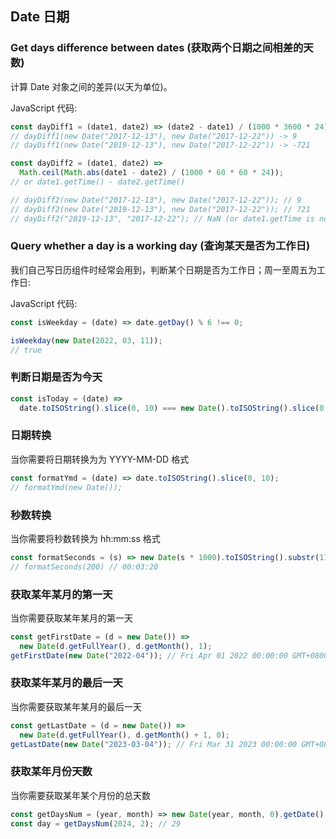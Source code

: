 ## Date 日期

### Get days difference between dates (获取两个日期之间相差的天数)

计算 Date 对象之间的差异(以天为单位)。

JavaScript 代码:

```jsx
const dayDiff1 = (date1, date2) => (date2 - date1) / (1000 * 3600 * 24);
// dayDiff1(new Date("2017-12-13"), new Date("2017-12-22")) -> 9
// dayDiff1(new Date("2019-12-13"), new Date("2017-12-22")) -> -721

const dayDiff2 = (date1, date2) =>
  Math.ceil(Math.abs(date1 - date2) / (1000 * 60 * 60 * 24));
// or date1.getTime() - date2.getTime()

// dayDiff2(new Date("2017-12-13"), new Date("2017-12-22")); // 9
// dayDiff2(new Date("2019-12-13"), new Date("2017-12-22")); // 721
// dayDiff2("2019-12-13", "2017-12-22"); // NaN (or date1.getTime is not a function)
```

### Query whether a day is a working day (查询某天是否为工作日)

我们自己写日历组件时经常会用到，判断某个日期是否为工作日；周一至周五为工作日:

JavaScript 代码:

```jsx
const isWeekday = (date) => date.getDay() % 6 !== 0;

isWeekday(new Date(2022, 03, 11));
// true
```

### 判断日期是否为今天

```js
const isToday = (date) =>
  date.toISOString().slice(0, 10) === new Date().toISOString().slice(0, 10);
```

### 日期转换

当你需要将日期转换为为 YYYY-MM-DD 格式

```js
const formatYmd = (date) => date.toISOString().slice(0, 10);
// formatYmd(new Date());
```

### 秒数转换

当你需要将秒数转换为 hh:mm:ss 格式

```js
const formatSeconds = (s) => new Date(s * 1000).toISOString().substr(11, 8);
// formatSeconds(200) // 00:03:20
```

### 获取某年某月的第一天

当你需要获取某年某月的第一天

```js
const getFirstDate = (d = new Date()) =>
  new Date(d.getFullYear(), d.getMonth(), 1);
getFirstDate(new Date("2022-04")); // Fri Apr 01 2022 00:00:00 GMT+0800 (中国标准时间)
```

### 获取某年某月的最后一天

当你需要获取某年某月的最后一天

```js
const getLastDate = (d = new Date()) =>
  new Date(d.getFullYear(), d.getMonth() + 1, 0);
getLastDate(new Date("2023-03-04")); // Fri Mar 31 2023 00:00:00 GMT+0800 (中国标准时间)
```

### 获取某年月份天数

当你需要获取某年某个月份的总天数

```js
const getDaysNum = (year, month) => new Date(year, month, 0).getDate();
const day = getDaysNum(2024, 2); // 29
```
